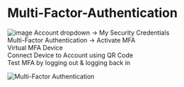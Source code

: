 # Multi-Factor-Authentication

![image](https://user-images.githubusercontent.com/80132085/112902887-ce06d780-90b4-11eb-8d48-1cadbfc3cf66.png)
Account dropdown → My Security Credentials \
Multi-Factor Authentication → Activate MFA \
Virtual MFA Device \
Connect Device to Account using QR Code \
Test MFA by logging out & logging back in




![Multi-Factor Authentication](https://user-images.githubusercontent.com/80132085/112330061-19bd1980-8c8e-11eb-9e2d-8c8f86584ff4.png)
